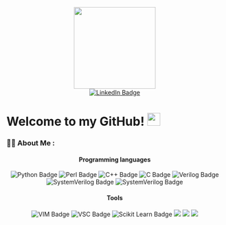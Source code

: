 <div id="header" align="center">
  <img src="https://media.giphy.com/media/3oKIPnAiaMCws8nOsE/giphy.gif" width="190"/>
</div>

<div id="badges" align="center">
  <a href="https://www.linkedin.com/in/ana-eugenia-sv">
    <img src="https://img.shields.io/badge/LinkedIn-blue?style=for-the-badge&logo=linkedin&logoColor=white" alt="LinkedIn Badge"/>
  </a>
</div>

<h1>
  Welcome to my GitHub!
  <img src="https://media.giphy.com/media/hvRJCLFzcasrR4ia7z/giphy.gif" width="30px"/>
</h1>

### :woman_technologist: About Me :

<h4 align="center">
  Programming languages
</h4>

<div id="badges" align="center">
    <img src="https://img.shields.io/badge/Python-FFD43B?style=for-the-badge&logo=python&logoColor=blue" alt="Python Badge"/>
    <img src="https://img.shields.io/badge/Perl-39457E?style=for-the-badge&logo=OCaml&logoColor=white" alt="Perl Badge"/>
    <img src="https://img.shields.io/badge/C%2B%2B-00599C?style=for-the-badge&logo=c%2B%2B&logoColor=white" alt="C++ Badge"/>
    <img src="https://img.shields.io/badge/C-00599C?style=for-the-badge&logo=c&logoColor=white" alt="C Badge"/>
    <img src="https://img.shields.io/badge/Verilog-D90429?style=for-the-badge&logoVerilog&logoColor=white" alt="Verilog Badge"/>
    <img src="https://img.shields.io/badge/System%20Verilog-fb8500?style=for-the-badge&logoVerilog&logoColor=white" alt="SystemVerilog Badge"/>
    <img src="https://img.shields.io/badge/TCL-76c893?style=for-the-badge&logoColor=white" alt="SystemVerilog Badge"/>
</div>

<h4 align="center">
  Tools
</h4>

<div id="badges" align="center">
    <img src="https://img.shields.io/badge/VIM-%2311AB00.svg?&style=for-the-badge&logo=vim&logoColor=white" alt="VIM Badge"/>
    <img src="https://img.shields.io/badge/Visual_Studio_Code-0078D4?style=for-the-badge&logo=visual%20studio%20code&logoColor=white" alt="VSC Badge"/>
    <img src="https://img.shields.io/badge/scikit_learn-F7931E?style=for-the-badge&logo=scikit-learn&logoColor=white" alt="Scikit Learn Badge"/>
    <img src="https://img.shields.io/badge/Overleaf-47A141?style=for-the-badge&logo=Overleaf&logoColor=white">
    <img src="https://img.shields.io/badge/Microsoft_Excel-217346?style=for-the-badge&logo=microsoft-excel&logoColor=white">
    <img src="https://img.shields.io/badge/Arduino-00979D?style=for-the-badge&logo=Arduino&logoColor=white"/>
</div>

<!---
<h4 align="center">
  My top languages in GitHub
</h4>

[![Top Langs](https://github-readme-stats.vercel.app/api/top-langs/?username=anuraghazra)](https://github.com/anuraghazra/github-readme-stats)
--->


<!---
eusanchez/eusanchez is a ✨ special ✨ repository because its `README.md` (this file) appears on your GitHub profile.
You can click the Preview link to take a look at your changes.
--->
